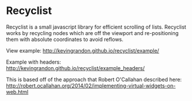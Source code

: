 # Recyclist

Recyclist is a small javascript library for efficient scrolling of lists. Recyclist works by recycling nodes which are off the viewport and re-positioning them with absolute coordinates to avoid reflows.

View example: http://kevingrandon.github.io/recyclist/example/

Example with headers: http://kevingrandon.github.io/recyclist/example_headers/

This is based off of the approach that Robert O'Callahan described here: http://robert.ocallahan.org/2014/02/implementing-virtual-widgets-on-web.html